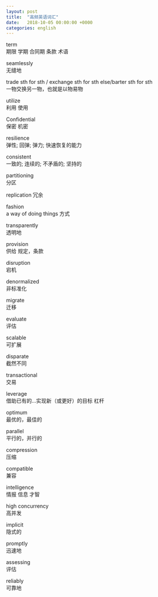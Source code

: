 ```yaml
---
layout: post
title:  "高频英语词汇"
date:   2018-10-05 00:00:00 +0000
categories: english
---
```


term  
期限 学期 合同期 条款 术语 

seamlessly  
无缝地

trade sth for sth  / exchange sth for sth else/barter sth for sth   
一物交换另一物，也就是以物易物

utilize  
利用 使用

Confidential  
保密 机密

resilience  
弹性; 回弹; 弹力; 快速恢复的能力

consistent    
一致的; 连续的; 不矛盾的; 坚持的

partitioning  
分区

replication
冗余

fashion   
a way of doing things 方式

transparently  
透明地

provision  
供给 规定，条款

disruption  
宕机

denormalized  
非标准化

migrate  
迁移

evaluate  
评估

scalable  
可扩展

disparate    
截然不同

transactional  
交易

leverage   
借助已有的…实现新（或更好）的目标  杠杆


optimum  
最优的，最佳的

parallel  
平行的，并行的

compression  
压缩

compatible  
兼容

intelligence  
情报 信息 才智

high concurrency  
高并发

implicit  
隐式的

promptly  
迅速地

assessing  
评估

reliably  
可靠地








